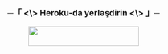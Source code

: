 <h3 align="center">
      ─「 <\> Heroku-da yerləşdirin <\> 」─
</h3>

<p align="center"><a href="https://dashboard.heroku.com/new?template=https://github.com/xSanalOwner/Eliko"> <img src="https://img.shields.io/badge/Deploy%20On%20Heroku-black?style=for-the-badge&logo=heroku" width="220" height="38.45"/></a></p>
